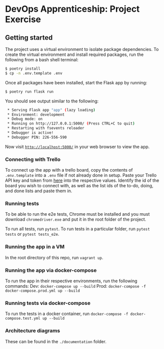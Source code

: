 # DevOps Apprenticeship: Project Exercise

## Getting started

The project uses a virtual environment to isolate package dependencies. To create the virtual environment and install required packages, run the following from a bash shell terminal:

```bash
$ poetry install
$ cp -n .env.template .env
```

Once all packages have been installed, start the Flask app by running:
```bash
$ poetry run flask run
```

You should see output similar to the following:
```bash
 * Serving Flask app "app" (lazy loading)
 * Environment: development
 * Debug mode: on
 * Running on http://127.0.0.1:5000/ (Press CTRL+C to quit)
 * Restarting with fsevents reloader
 * Debugger is active!
 * Debugger PIN: 226-556-590
```
Now visit [`http://localhost:5000/`](http://localhost:5000/) in your web browser to view the app.

### Connecting with Trello
To connect up the app with a trello board, copy the contents of `.env.template` into a `.env` file if not already done in setup. 
Paste your Trello API key and token from [here](https://trello.com/app-key) into the respective values.
Identify the id of the board you wish to connect with, as well as the list ids of the to-do, doing, and done lists and paste them in.

### Running tests
To be able to run the e2e tests, Chrome must be installed and you must download `chromedriver.exe` and put it in the root folder of the project.

To run all tests, run `pytest`.
To run tests in a particular folder, run `pytest tests` or `pytest tests_e2e`.

### Running the app in a VM
In the root directory of this repo, run `vagrant up`.

### Running the app via docker-compose
To run the app in their respective environments, run the following commands:
Dev: `docker-compose up --build`
Prod: `docker-compose -f docker-compose.prod.yml up --build`

### Running tests via docker-compose
To run the tests in a docker container, run `docker-compose -f docker-compose.test.yml up --build`

### Architecture diagrams
These can be found in the `./documentation` folder.